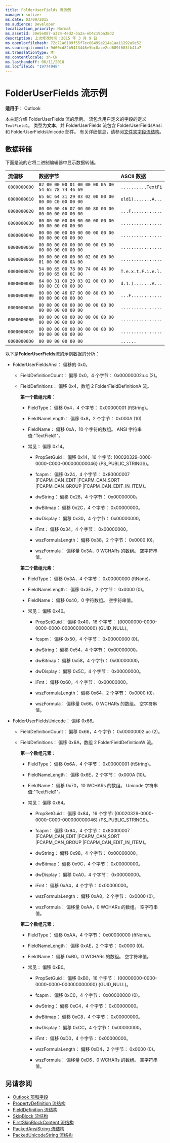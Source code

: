 ```yaml
---
title: FolderUserFields 流示例
manager: soliver
ms.date: 03/09/2015
ms.audience: Developer
localization_priority: Normal
ms.assetid: 30e5e887-a324-4ed2-ba2a-eb4c19ba38d2
description: 上次修改时间：2015 年 3 月 9 日
ms.openlocfilehash: 72c71a6109f55f7ec06499e214a1aa11292a9e52
ms.sourcegitcommit: 9d60cd82b5413446e5bc8ace2cd689f683fb41a7
ms.translationtype: MT
ms.contentlocale: zh-CN
ms.lasthandoff: 06/11/2018
ms.locfileid: "19774948"
---
```

# <a name="folderuserfields-stream-sample"></a>FolderUserFields 流示例

**适用于**： Outlook 
  
本主题介绍 FolderUserFields 流的示例。 流包含用户定义的字段的定义`TextField1`。 类型为**文本**，并 FolderUserFields 流包含 FolderUserFieldsAnsi 和 FolderUserFieldsUnicode 部件。 有关详细信息，请参阅[文件夹字段流结构](folder-fields-stream-structures.md)。
  
## <a name="data-dump"></a>数据转储

下面是流的它将二进制编辑器中显示数据转储。
  
|流偏移|数据字节|ASCII 数据|
|:-----|:-----|:-----|
| `0000000000` <br/> | `02 00 00 00 01 00 00 00 0A 00 54 65 78 74 46 69` <br/> | `..........TextFi` <br/> |
| `0000000010` <br/> | `65 6C 64 31 29 03 02 00 00 00 00 00 C0 00 00 00` <br/> | `eld1).......A...` <br/> |
| `0000000020` <br/> | `00 00 00 46 07 00 00 80 00 00 00 00 00 00 00 00` <br/> | `...F............` <br/> |
| `0000000030` <br/> | `00 00 00 00 00 00 00 00 00 00 00 00 00 00 00 00` <br/> | `................` <br/> |
| `0000000040` <br/> | `00 00 00 00 00 00 00 00 00 00 00 00 00 00 00 00` <br/> | `................` <br/> |
| `0000000050` <br/> | `00 00 00 00 00 00 00 00 00 00 00 00 00 00 00 00` <br/> | `................` <br/> |
| `0000000060` <br/> | `00 00 00 00 00 00 02 00 00 00 01 00 00 00 0A 00` <br/> | `................` <br/> |
| `0000000070` <br/> | `54 00 65 00 78 00 74 00 46 00 69 00 65 00 6C 00` <br/> | `T.e.x.t.F.i.e.l.` <br/> |
| `0000000080` <br/> | `64 00 31 00 29 03 02 00 00 00 00 00 C0 00 00 00` <br/> | `d.1.).......A...` <br/> |
| `0000000090` <br/> | `00 00 00 46 07 00 00 80 00 00 00 00 00 00 00 00` <br/> | `...F............` <br/> |
| `00000000A0` <br/> | `00 00 00 00 00 00 00 00 00 00 00 00 00 00 00 00` <br/> | `................` <br/> |
| `00000000B0` <br/> | `00 00 00 00 00 00 00 00 00 00 00 00 00 00 00 00` <br/> | `................` <br/> |
| `00000000C0` <br/> | `00 00 00 00 00 00 00 00 00 00 00 00 00 00 00 00` <br/> | `................` <br/> |
| `00000000D0` <br/> | `00 00 00 00 00 00` <br/> | `......` <br/> |
   

以下是**FolderUserFields**流的示例数据的分析：
  
- FolderUserFieldsAnsi： 偏移的 0x0。
    
  - FieldDefinitionCount： 偏移 0x0，4 个字节： 0x00000002:uc (2)。
    
  - FieldDefinitions： 偏移 0x4，数组 2 FolderFieldDefinitionA 流。
    
    **第一个数组元素**：
    
    - FieldType： 偏移 0x4，4 个字节： 0x00000001 (ftString)。
      
    - FieldNameLength： 偏移 0x8，2 个字节： 0x000A (10)
      
    - FieldName： 偏移 0xA，10 个字符的数组。 ANSI 字符串值:"TextField1"。
      
    - 常见： 偏移 0x14。
    
      - PropSetGuid： 偏移 0x14，16 个字节: {00020329-0000-0000-C000-000000000046} (PS_PUBLIC_STRINGS)。
        
      - fcapm： 偏移 0x24，4 个字节： 0x80000007 (FCAPM_CAN_EDIT |FCAPM_CAN_SORT |FCAPM_CAN_GROUP |FCAPM_CAN_EDIT_IN_ITEM)。
        
      - dwString： 偏移 0x28，4 个字节： 0x00000000。
        
      - dwBitmap： 偏移 0x2C，4 个字节： 0x00000000。
        
      - dwDisplay： 偏移 0x30，4 个字节： 0x00000000。
        
      - iFmt： 偏移 0x34，4 个字节： 0x00000000。
        
      - wszFormulaLength： 偏移 0x38，2 个字节： 0x0000 (0)。
        
      - wszFormula： 偏移量 0x3A，0 WCHARs 的数组。 空字符串值。
    
    **第二个数组元素**：
    
    - FieldType： 偏移 0x3A，4 个字节： 0x00000000 (ftNone)。
      
    - FieldNameLength： 偏移 0x3E，2 个字节： 0x0000 (0)。
      
    - FieldName： 偏移 0x40，0 字符数组。 空字符串值。
      
    - 常见： 偏移 0x40。
    
      - PropSetGuid： 偏移 0x40，16 个字节： {00000000-0000-0000-0000-000000000000} (GUID_NULL)。
        
      - fcapm： 偏移 0x50，4 个字节： 0x00000000 (0)。
        
      - dwString： 偏移 0x54，4 个字节： 0x00000000。
        
      - dwBitmap： 偏移 0x58，4 个字节： 0x00000000。
        
      - dwDisplay： 偏移 0x5C，4 个字节： 0x00000000。
        
      - iFmt： 偏移 0x60，4 个字节： 0x00000000。
        
      - wszFormulaLength： 偏移 0x64，2 个字节： 0x0000 (0)。
        
      - wszFormula： 偏移量 0x66，0 WCHARs 的数组。 空字符串值。
    
- FolderUserFieldsUnicode： 偏移 0x66。
    
  - FieldDefinitionCount： 偏移 0x66，4 个字节： 0x00000002:uc (2)。
    
  - FieldDefinitions： 偏移 0x6A，数组 2 FolderFieldDefinitionW 流。
    
    **第一个数组元素**：
    
    - FieldType： 偏移 0x6A，4 个字节： 0x00000001 (ftString)。
      
    - FieldNameLength： 偏移 0x6E，2 个字节： 0x000A (10)。
      
    - FieldName： 偏移 0x70，10 WCHARs 的数组。 Unicode 字符串值:"TextField1"。
      
    - 常见： 偏移 0x84。
    
      - PropSetGuid： 偏移 0x84，16 个字节: {00020329-0000-0000-C000-000000000046} (PS_PUBLIC_STRINGS)。
        
      - fcapm： 偏移 0x94，4 个字节： 0x80000007 (FCAPM_CAN_EDIT |FCAPM_CAN_SORT |FCAPM_CAN_GROUP |FCAPM_CAN_EDIT_IN_ITEM)。
        
      - dwString： 偏移 0x98，4 个字节： 0x00000000。
        
      - dwBitmap： 偏移 0x9C，4 个字节： 0x00000000。
        
      - dwDisplay： 偏移 0xA0，4 个字节： 0x00000000。
        
      - iFmt： 偏移 0xA4，4 个字节： 0x00000000。
        
      - wszFormulaLength： 偏移 0xA8，2 个字节： 0x0000 (0)。
        
      - wszFormula： 偏移量 0xAA，0 WCHARs 的数组。 空字符串值。
    
    **第二个数组元素**：
    
    - FieldType： 偏移 0xAA，4 个字节： 0x00000000 (ftNone)。
      
    - FieldNameLength： 偏移 0xAE，2 个字节： 0x0000 (0)。
      
    - FieldName： 偏移 0xB0，0 WCHARs 的数组。 空字符串值。
      
    - 常见： 偏移 0xB0。
    
      - PropSetGuid： 偏移 0xB0，16 个字节： {00000000-0000-0000-0000-000000000000} (GUID_NULL)。
        
      - fcapm： 偏移 0xC0，4 个字节： 0x00000000 (0)。
        
      - dwString： 偏移 0xC4，4 个字节： 0x00000000。
        
      - dwBitmap： 偏移 0xC8，4 个字节： 0x00000000。
        
      - dwDisplay： 偏移 0xCC，4 个字节： 0x00000000。
        
      - iFmt： 偏移 0xD0，4 个字节： 0x00000000。
        
      - wszFormulaLength： 偏移 0xD4，2 个字节： 0x0000 (0)。
        
      - wszFormula： 偏移量 0xD6，0 WCHARs 的数组。 空字符串值。
    
## <a name="see-also"></a>另请参阅

- [Outlook 项和字段](outlook-items-and-fields.md)
- [PropertyDefinition 流结构](propertydefinition-stream-structure.md)
- [FieldDefinition 流结构](fielddefinition-stream-structure.md)
- [SkipBlock 流结构](skipblock-stream-structure.md)
- [FirstSkipBlockContent 流结构](firstskipblockcontent-stream-structure.md)
- [PackedAnsiString 流结构](packedansistring-stream-structure.md)
- [PackedUnicodeString 流结构](packedunicodestring-stream-structure.md)

